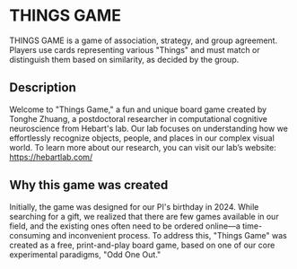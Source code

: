 # THINGS GAME
THINGS GAME is a game of association, strategy, and group agreement. Players use cards representing various "Things" and must match or distinguish them based on similarity, as decided by the group.

## Description
Welcome to "Things Game," a fun and unique board game created by Tonghe Zhuang, a postdoctoral researcher in computational cognitive neuroscience from Hebart's lab. Our lab focuses on understanding how we effortlessly recognize objects, people, and places in our complex visual world. To learn more about our research, you can visit our lab’s website: https://hebartlab.com/

## Why this game was created
Initially, the game was designed for our PI's birthday in 2024. While searching for a gift, we realized that there are few games available in our field, and the existing ones often need to be ordered online—a time-consuming and inconvenient process. To address this, "Things Game" was created as a free, print-and-play board game, based on one of our core experimental paradigms, "Odd One Out."
